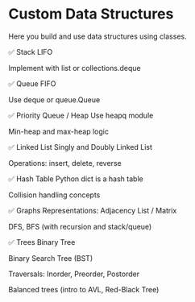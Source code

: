 # Custom Data Structures

Here you build and use data structures using classes.

✅ Stack
LIFO

Implement with list or collections.deque

✅ Queue
FIFO

Use deque or queue.Queue

✅ Priority Queue / Heap
Use heapq module

Min-heap and max-heap logic

✅ Linked List
Singly and Doubly Linked List

Operations: insert, delete, reverse

✅ Hash Table
Python dict is a hash table

Collision handling concepts

✅ Graphs
Representations: Adjacency List / Matrix

DFS, BFS (with recursion and stack/queue)

✅ Trees
Binary Tree

Binary Search Tree (BST)

Traversals: Inorder, Preorder, Postorder

Balanced trees (intro to AVL, Red-Black Tree)

